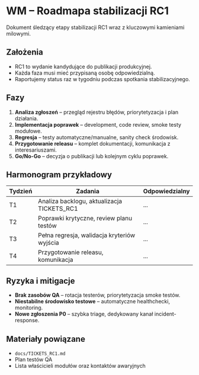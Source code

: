 # WM – Roadmapa stabilizacji RC1

Dokument śledzący etapy stabilizacji RC1 wraz z kluczowymi kamieniami milowymi.

## Założenia
- RC1 to wydanie kandydujące do publikacji produkcyjnej.
- Każda faza musi mieć przypisaną osobę odpowiedzialną.
- Raportujemy status raz w tygodniu podczas spotkania stabilizacyjnego.

## Fazy
1. **Analiza zgłoszeń** – przegląd rejestru błędów, priorytetyzacja i plan działania.
2. **Implementacja poprawek** – development, code review, smoke testy modułowe.
3. **Regresja** – testy automatyczne/manualne, sanity check środowisk.
4. **Przygotowanie releasu** – komplet dokumentacji, komunikacja z interesariuszami.
5. **Go/No-Go** – decyzja o publikacji lub kolejnym cyklu poprawek.

## Harmonogram przykładowy
| Tydzień | Zadania | Odpowiedzialny |
|---------|---------|----------------|
| T1 | Analiza backlogu, aktualizacja TICKETS_RC1 | ... |
| T2 | Poprawki krytyczne, review planu testów | ... |
| T3 | Pełna regresja, walidacja kryteriów wyjścia | ... |
| T4 | Przygotowanie releasu, komunikacja | ... |

## Ryzyka i mitigacje
- **Brak zasobów QA** – rotacja testerów, priorytetyzacja smoke testów.
- **Niestabilne środowisko testowe** – automatyczne healthchecki, monitoring.
- **Nowe zgłoszenia P0** – szybka triage, dedykowany kanał incident-response.

## Materiały powiązane
- `docs/TICKETS_RC1.md`
- Plan testów QA
- Lista właścicieli modułów oraz kontaktów awaryjnych
